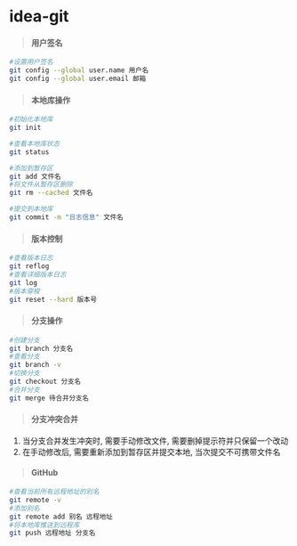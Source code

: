 # idea-git




> #### 用户签名

```sh
#设置用户签名
git config --global user.name 用户名				
git config --global user.email 邮箱
```



> #### 本地库操作

```sh
#初始化本地库
git init

#查看本地库状态
git status

#添加到暂存区
git add 文件名
#将文件从暂存区删除
git rm --cached 文件名

#提交到本地库
git commit -m "日志信息" 文件名
```



> #### 版本控制

```sh
#查看版本日志  
git reflog
#查看详细版本日志
git log
#版本穿梭
git reset --hard 版本号
```



> #### 分支操作

```sh
#创建分支
git branch 分支名
#查看分支
git branch -v
#切换分支
git checkout 分支名
#合并分支
git merge 待合并分支名
```



> #### 分支冲突合并

1. 当分支合并发生冲突时, 需要手动修改文件, 需要删掉提示符并只保留一个改动
2. 在手动修改后, 需要重新添加到暂存区并提交本地, 当次提交不可携带文件名



> #### GitHub

```sh
#查看当前所有远程地址的别名
git remote -v
#添加别名
git remote add 别名 远程地址
#将本地库推送到远程库
git push 远程地址 分支名
```

